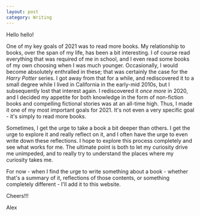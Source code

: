 ```yaml
---
layout: post
category: Writing
---
```


Hello hello!

One of my key goals of 2021 was to read more books. My relationship to books, over the span of my life, has been a bit interesting. I of course read everything that was required of me in school, and I even read some books of my own choosing when I was much younger. Occasionally, I would become absolutely enthralled in these; that was certainly the case for the *Harry Potter* series. I got away from that for a while, and rediscovered it to a small degree while I lived in California in the early-mid 2010s, but I subsequently lost that interest again. I rediscovered it *once more* in 2020, and I decided my appetite for both knowledge in the form of non-fiction books and compelling fictional stories was at an all-time high. Thus, I made it one of my most important goals for 2021. It's not even a very specific goal - it's simply to read more books.

Sometimes, I get the urge to take a book a bit deeper than others. I get the urge to explore it and really reflect on it, and I often have the urge to even write down these reflections. I hope to explore this process completely and see what works for me. The ultimate point is both to let my curiosity drive me unimpeded, and to really try to understand the places where my curiosity takes me.

For now - when I find the urge to write something about a book - whether that's a summary of it, reflections of those contents, or something completely different - I'll add it to this website.

Cheers!!!

Alex